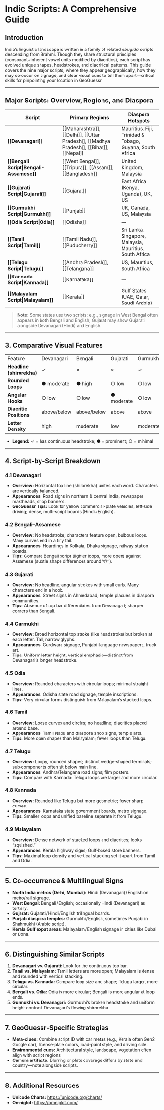 # **Indic Scripts: A Comprehensive Guide**

## **Introduction**

India’s linguistic landscape is written in a family of related _abugida_ scripts descending from Brahmi. Though they share structural principles (consonant+inherent vowel units modified by diacritics), each script has evolved unique shapes, headstrokes, and diacritical patterns. This guide covers the nine major scripts, where they appear geographically, how they may co‑occur on signage, and clear visual cues to tell them apart—critical skills for pinpointing your location in GeoGuessr.

---

## **Major Scripts: Overview, Regions, and Diaspora**

| Script                                   | Primary Regions                                                                         | Diaspora Hotspots                                        |
| ---------------------------------------- | --------------------------------------------------------------------------------------- | -------------------------------------------------------- |
| **[[Devanagari]]**                       | [[Maharashtra]], [[Delhi]], [[Uttar Pradesh]], [[Madhya Pradesh]], [[Bihar]], [[Nepal]] | Mauritius, Fiji, Trinidad & Tobago, Guyana, South Africa |
| **[[Bengali Script\|Bengali-Assamese]]** | [[West Bengal]], [[Tripura]], [[Assam]], [[Bangladesh]]                                 | United Kingdom, Malaysia                                 |
| **[[Gujarati Script\|Gujarati]]**        | [[Gujarat]]                                                                             | East Africa (Kenya, Uganda), UK, US                      |
| **[[Gurmukhi Script\|Gurmukhi]]**        | [[Punjab]]                                                                              | UK, Canada, US, Malaysia                                 |
| **[[Odia Script\|Odia]]**                | [[Odisha]]                                                                              | —                                                        |
| **[[Tamil Script\|Tamil]]**              | [[Tamil Nadu]], [[Puducherry]]                                                          | Sri Lanka, Singapore, Malaysia, Mauritius, South Africa  |
| **[[Telugu Script\|Telugu]]**            | [[Andhra Pradesh]], [[Telangana]]                                                       | US, Mauritius, South Africa                              |
| **[[Kannada Script\|Kannada]]**          | [[Karnataka]]                                                                           | —                                                        |
| **[[Malayalam Script\|Malayalam]]**      | [[Kerala]]                                                                              | Gulf States (UAE, Qatar, Saudi Arabia)                   |

> **Note:** Some states use two scripts: e.g., signage in West Bengal often appears in both Bengali and English; Gujarat may show Gujarati alongside Devanagari (Hindi) and English.

---

## 3. Comparative Visual Features

|   |   |   |   |   |   |   |   |   |   |
|---|---|---|---|---|---|---|---|---|---|
|Feature|Devanagari|Bengali|Gujarati|Gurmukhi|Odia|Tamil|Telugu|Kannada|Malayalam|
|**Headline (shirorekha)**|✓|×|×|✓|×|×|×|×|×|
|**Rounded Loops**|● moderate|● high|○ low|○ low|● high|● high|● high|● high|● very high|
|**Angular Hooks**|○ low|○ low|● moderate|○ low|○ low|○ low|○ low|○ low|○ low|
|**Diacritic Positions**|above/below|above/below|above|above|above|around|around|around|stacked|
|**Letter Density**|high|moderate|low|moderate|low|moderate|low|low|moderate|

- **Legend:** ✓ = has continuous headstroke; ● = prominent; ○ = minimal
    

---

## 4. Script‑by‑Script Breakdown

### 4.1 Devanagari

- **Overview:** Horizontal top line (shirorekha) unites each word. Characters are vertically balanced.
- **Appearances:** Road signs in northern & central India, newspaper mastheads, shop banners.
- **GeoGuessr Tips:** Look for yellow commercial-plate vehicles, left‑side driving; dense, multi‑script boards (Hindi+English).

### 4.2 Bengali–Assamese

- **Overview:** No headstroke; characters feature open, bulbous loops. Many curves end in a tiny tail.
- **Appearances:** Hoardings in Kolkata, Dhaka signage, railway station boards.
- **Tips:** Compare Bengali script (lighter loops, more open) against Assamese (subtle shape differences around ‘ঘ’/‘’).

### 4.3 Gujarati

- **Overview:** No headline; angular strokes with small curls. Many characters end in a hook.
- **Appearances:** Street signs in Ahmedabad; temple plaques in diaspora communities.
- **Tips:** Absence of top bar differentiates from Devanagari; sharper corners than Bengali.

### 4.4 Gurmukhi

- **Overview:** Broad horizontal top stroke (like headstroke) but broken at each letter. Tall, narrow glyphs.
- **Appearances:** Gurdwara signage, Punjabi-language newspapers, truck art.
- **Tips:** Uniform letter height, vertical emphasis—distinct from Devanagari’s longer headstroke.

### 4.5 Odia

- **Overview:** Rounded characters with circular loops; minimal straight lines.
- **Appearances:** Odisha state road signage, temple inscriptions.
- **Tips:** Very circular forms distinguish from Malayalam’s stacked loops.

### 4.6 Tamil

- **Overview:** Loose curves and circles; no headline; diacritics placed around base.
- **Appearances:** Tamil Nadu and diaspora shop signs, temple arts.
- **Tips:** More open shapes than Malayalam; fewer loops than Telugu.

### 4.7 Telugu

- **Overview:** Loopy, rounded shapes; distinct wedge‑shaped terminals; sub‑components often sit below main line.
- **Appearances:** Andhra/Telangana road signs; film posters.
- **Tips:** Compare with Kannada: Telugu loops are larger and more circular.

### 4.8 Kannada

- **Overview:** Rounded like Telugu but more geometric; fewer sharp curves.
- **Appearances:** Karnataka state government boards, metro signage.
- **Tips:** Smaller loops and unified baseline separate it from Telugu.

### 4.9 Malayalam

- **Overview:** Dense network of stacked loops and diacritics; looks “squished.”
- **Appearances:** Kerala highway signs; Gulf‑based store banners.
- **Tips:** Maximal loop density and vertical stacking set it apart from Tamil and Odia.

---

## 5. Co‑occurrence & Multilingual Signs

- **North India metros (Delhi, Mumbai):** Hindi (Devanagari) / English on metro/rail signage.
- **West Bengal:** Bengali / English; occasionally Hindi (Devanagari) as tertiary.
- **Gujarat:** Gujarati / Hindi / English trilingual boards.
- **Punjab diaspora temples:** Gurmukhi / English, sometimes Punjabi in Shahmukhi (Arabic script).
- **Kerala Gulf expat areas:** Malayalam / English signage in cities like Dubai or Doha.

---

## 6. Distinguishing Similar Scripts

1. **Devanagari vs. Gujarati:** Look for the continuous top bar.
2. **Tamil vs. Malayalam:** Tamil letters are more open; Malayalam is dense and rounded with vertical stacking.
3. **Telugu vs. Kannada:** Compare loop size and shape; Telugu larger, more circular.
4. **Bengali vs. Odia:** Odia is more circular; Bengali is more angular at loop ends.
5. **Gurmukhi vs. Devanagari:** Gurmukhi’s broken headstroke and uniform height contrast Devanagari’s flowing shirorekha.

---

## 7. GeoGuessr‑Specific Strategies

- **Meta‑clues:** Combine script ID with car metas (e.g., Kerala often Gen2 Google car), license‑plate colors, road‑paint style, and driving side.
- **Environmental cues:** Architectural style, landscape, vegetation often align with script regions.
- **Camera artifacts:** Blurring or plate coverage differs by state and country—note alongside scripts.

---

## 8. Additional Resources

- **Unicode Charts:** https://unicode.org/charts/
- **Omniglot:** https://omniglot.com/